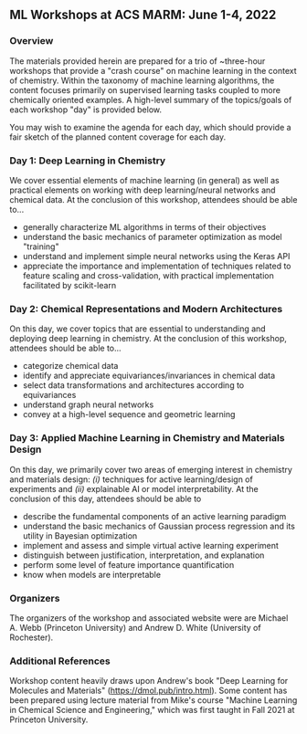 ## ML Workshops at ACS MARM: June 1-4, 2022

### Overview
The materials provided herein are prepared for a trio of ~three-hour workshops that provide a "crash course" on machine learning in the context of chemistry. Within the taxonomy of machine learning algorithms, the content focuses primarily on supervised learning tasks coupled to more chemically oriented examples. A high-level summary of the topics/goals of each workshop "day" is provided below. 

You may wish to examine the agenda for each day, which should provide a fair sketch of the planned content coverage for each day.

### Day 1: Deep Learning in Chemistry
We cover essential elements of machine learning (in general) as well as practical elements on working with deep learning/neural networks and chemical data. At the conclusion of this workshop, attendees should be able to...
+ generally characterize ML algorithms in terms of their objectives
+ understand the basic mechanics of parameter optimization as model "training"
+ understand and implement simple neural networks using the Keras API
+ appreciate the importance and implementation of techniques related to feature scaling and cross-validation, with practical implementation facilitated by scikit-learn

### Day 2: Chemical Representations and Modern Architectures
On this day, we cover topics that are essential to understanding and deploying deep learning in chemistry. At the conclusion of this workshop, attendees should be able to...
+ categorize chemical data
+ identify and appreciate equivariances/invariances in chemical data
+ select data transformations and architectures according to equivariances
+ understand graph neural networks
+ convey at a high-level sequence and geometric learning

### Day 3: Applied Machine Learning in Chemistry and Materials Design
On this day, we primarily cover two areas of emerging interest in chemistry and materials design: *(i)* techniques for active learning/design of experiments and *(ii)* explainable AI or model interpretability. At the conclusion of this day, attendees should be able to
+ describe the fundamental components of an active learning paradigm
+ understand the basic mechanics of Gaussian process regression and its utility in Bayesian optimization
+ implement and assess and simple virtual active learning experiment
+ distinguish between justification, interpretation, and explanation
+ perform some level of feature importance quantification
+ know when models are interpretable 


### Organizers
The organizers of the workshop and associated website were are Michael A. Webb (Princeton University) and Andrew D. White (University of Rochester).

### Additional References
Workshop content heavily draws upon Andrew's book "Deep Learning for Molecules and Materials" (https://dmol.pub/intro.html). Some content has been prepared using lecture material from Mike's course "Machine Learning in Chemical Science and Engineering," which was first taught in Fall 2021 at Princeton University.  

